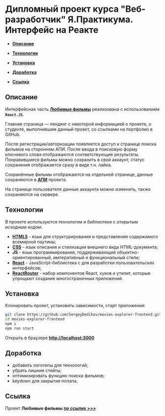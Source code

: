 # Дипломный проект курса "Веб-разработчик" Я.Практикума. Интерфейс на Реакте

- **[Описание](#desc)**

- **[Технологии](#tech)**

- **[Установка](#install)**

- **[Доработка](#todo)**

- **[Ссылка](#link)**

## <a name="desc"></a>Описание

Интерфейсная часть **[Любимые фильмы](https://movies-favorite.nomoredomains.work)** реализована с использованием **`React.JS`**.

Главная страница — лендинг с некоторой информацией о проекте, о студенте, выполнившим данный проект, со ссылками на портфолио в GitHub.

После регистрации/авторизации появляется доступ к странице поиска фильмов на стороннем АПИ. После ввода в поисковую форму ключевого слова отображаются соответствующие результаты. Понравившиеся фильмы можно сохранить в свой аккаунт, статус сохранения отображается сразу в виде т.н. лайка.

Сохранённые фильмы отображаются на отдельной странице, данные сохраняются в **[АПИ](https://api.movies-favorite.nomoredomains.work)** проекта.

На странице пользователя данные аккаунта можно изменить, также сохраняются на сервере.

## <a name="tech"></a>Технологии

В проекте используются технологии и библиотеки с открытым исходным кодом:

- **[HTML5](https://html.spec.whatwg.org/multipage)** - язык для структурирования и представления содержимого всемирной паутины;
- **[CSS](https://www.w3.org/Style/CSS)** - язык описания и стилизации внешнего вида HTML-документа;
- **JS** - язык программирования, поддерживающий объектно-ориентированный, императивный и функциональный стили;
- **[React](https://reactjs.org)** - JavaScript-библиотека с для разработки пользовательских интерфейсов;
- **[ReactRouter](https://reactrouter.com)** - набор компонентов React, хуков и утилит, которые упрощают создание многостраничных приложений.

## <a name="install"></a>Установка

Клонировать проект, установить зависимости, старт приложения:

```sh
git clone https://github.com/SergeyDedikov/movies-explorer-frontend.git
cd movies-explorer-frontend
npm i
npm run start
```

Открыть в браузере **[http://localhost:3000](http://localhost:3000)**

## <a name="todo"></a>Доработка

- добавить логотипы для технологий;
- убрать лишние стейты;
- оптимизировать функцию поиска фильмов;
- keydown для закрытия попапа.

## <a name="link"></a>Ссылка

Проект **Любимые фильмы** **[по ссылке >>>](https://movies-favorite.nomoredomains.work)**
